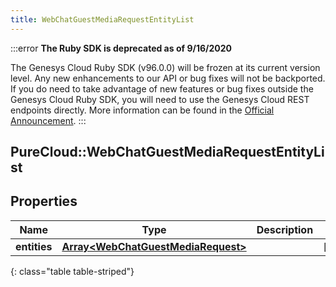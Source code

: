 ```yaml
---
title: WebChatGuestMediaRequestEntityList
---
```


:::error
**The Ruby SDK is deprecated as of 9/16/2020**

The Genesys Cloud Ruby SDK (v96.0.0) will be frozen at its current version level. Any new enhancements to our API or bug fixes will not be backported. If you do need to take advantage of new features or bug fixes outside the Genesys Cloud Ruby SDK, you will need to use the Genesys Cloud REST endpoints directly. More information can be found in the [Official Announcement](https://developer.mypurecloud.com/forum/t/announcement-genesys-cloud-ruby-sdk-end-of-life/8850).
:::


## PureCloud::WebChatGuestMediaRequestEntityList

## Properties

|Name | Type | Description | Notes|
|------------ | ------------- | ------------- | -------------|
| **entities** | [**Array&lt;WebChatGuestMediaRequest&gt;**](WebChatGuestMediaRequest.html) |  | [optional] |
{: class="table table-striped"}



